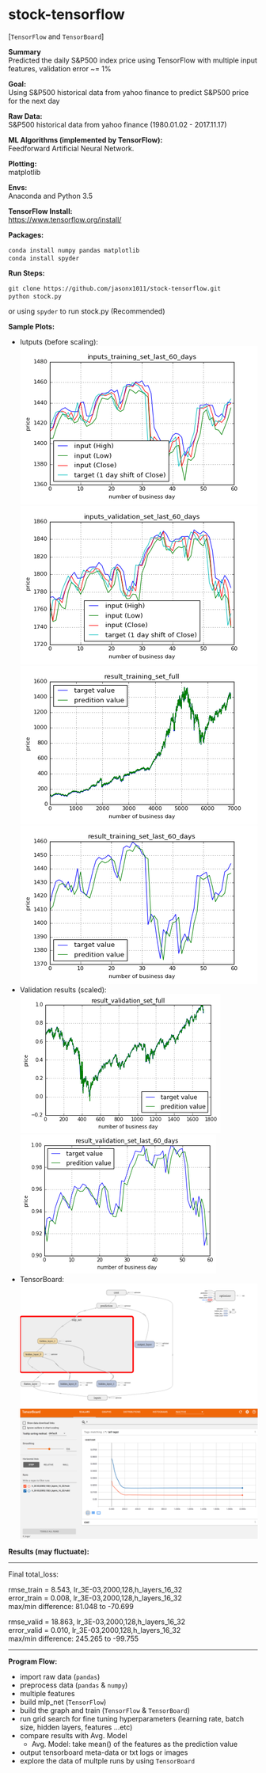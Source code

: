 # stock-tensorflow

[`TensorFlow` and `TensorBoard`] 

**Summary**  
Predicted the daily S&P500 index price using TensorFlow with multiple input features, validation error ~= 1%  
  
**Goal:**  
Using S&amp;P500 historical data from yahoo finance to predict S&amp;P500 price for the next day  

**Raw Data:**   
S&amp;P500 historical data from yahoo finance (1980.01.02 - 2017.11.17)

**ML Algorithms (implemented by TensorFlow):**  
Feedforward Artificial Neural Network.

**Plotting:**  
matplotlib  

**Envs:**  
Anaconda and Python 3.5  

**TensorFlow Install:**  
https://www.tensorflow.org/install/  

**Packages:**   
```  
conda install numpy pandas matplotlib  
conda install spyder  
```  

**Run Steps:**  
```  
git clone https://github.com/jasonx1011/stock-tensorflow.git  
python stock.py  
``` 
or
using `spyder` to run stock.py (Recommended)  

**Sample Plots:**  
   * Iutputs (before scaling):  
![sample_plot_inputs_1](./assets/inputs_training_set_last_60_days.png)  
![sample_plot_inputs_2](./assets/inputs_validation_set_last_60_days.png)  
![sample_plot_1](./assets/result_training_set_full.png)  
![sample_plot_2](./assets/result_training_set_last_60_days.png)  
   * Validation results (scaled):  
![sample_plot_3](./assets/result_validation_set_full.png)  
![sample_plot_4](./assets/result_validation_set_last_60_days.png)  
   * TensorBoard:  
![tb_plot_1](./assets/tb_graph.png)  
![tb_plot_2](./assets/tb_cost.png)  
  
**Results (may fluctuate):**  

---  

Final total_loss: 
  
rmse_train = 8.543, lr_3E-03,2000,128,h_layers_16_32  
error_train = 0.008, lr_3E-03,2000,128,h_layers_16_32  
max/min difference: 81.048 to -70.699  
  
rmse_valid = 18.863, lr_3E-03,2000,128,h_layers_16_32  
error_valid = 0.010, lr_3E-03,2000,128,h_layers_16_32  
max/min difference: 245.265 to -99.755  
  
---  
  
**Program Flow:**  
   * import raw data (`pandas`)  
   * preprocess data (`pandas` & `numpy`)  
   * multiple features  
   * build mlp_net (`TensorFlow`)  
   * build the graph and train (`TensorFlow` & `TensorBoard`)  
   * run grid search for fine tuning hyperparameters (learning rate, batch size, hidden layers, features ...etc)  
   * compare results with Avg. Model  
      * Avg. Model: take mean() of the features as the prediction value  
   * output tensorboard meta-data or txt logs or images  
   * explore the data of multple runs by using `TensorBoard`  
